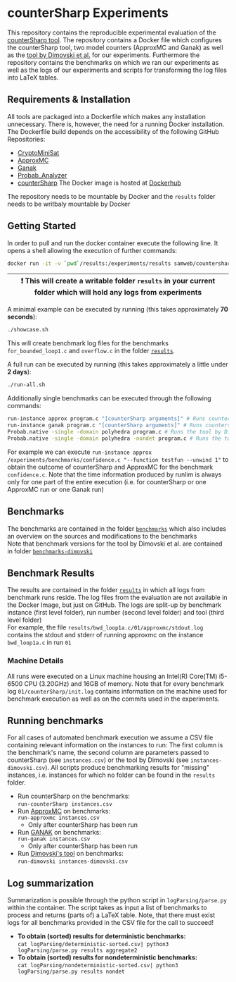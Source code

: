 # counterSharp Experiments
This repository contains the reproducible experimental evaluation of the [counterSharp tool](https://github.com/samysweb/counterSharp).
The repository contains a Docker file which configures the counterSharp tool, two model counters (ApproxMC and Ganak) as well as the [tool by Dimovski et al.](https://github.com/aleksdimovski/probab_analyzer) for our experiments.
Furthermore the repository contains the benchmarks on which we ran our experiments as well as the logs of our experiments and scripts for transforming the log files into LaTeX tables.

## Requirements & Installation
All tools are packaged into a Dockerfile which makes any installation unnecessary.
There is, however, the need for a running Docker installation.
The Dockerfile build depends on the accessibility of the following GitHub Repositories:
- [CryptoMiniSat](https://github.com/msoos/cryptominisat)
- [ApproxMC](https://github.com/meelgroup/approxmc)
- [Ganak](https://github.com/meelgroup/ganak)
- [Probab_Analyzer](https://github.com/aleksdimovski/probab_analyzer)
- [counterSharp](https://github.com/samysweb/counterSharp)
The Docker image is hosted at [Dockerhub](https://hub.docker.com/repository/docker/samweb/countersharp-experiments)

The repository needs to be mountable by Docker and the `results` folder needs to be writbaly mountable by Docker

## Getting Started
In order to pull and run the docker container execute the following line. It opens a shell allowing the execution of further commands:
```bash
docker run -it -v `pwd`/results:/experiments/results samweb/countersharp-experiments
```

| :exclamation:  This will create a writable folder `results` in your current folder which will hold any logs from experiments  |
|-------------------------------------------------------------------------------------------------------------------------------|

A minimal example can be executed by running (this takes approximately **70 seconds**):
```bash
./showcase.sh
```
This will create benchmark log files for the benchmarks `for_bounded_loop1.c` and `overflow.c` in the folder [`results`](results).

A full run can be executed by running (this takes approximately a little under **2 days**):
```bash
./run-all.sh
```

Additionally single benchmarks can be executed through the following commands:
```bash
run-instance approx program.c "[counterSharp arguments]" # Runs countersharp with ApproxMC on program.c
run-instance ganak program.c "[counterSharp arguments]" # Runs countersharp with Ganak on program.c
Probab.native -single -domain polyhedra program.c # Runs the tool by Dimovski et al. for deterministic programs
Probab.native -single -domain polyhedra -nondet program.c # Runs the tool by Dimovski et al. for nondeterministic programs
```
For example we can execute `run-instance approx /experiments/benchmarks/confidence.c "--function testfun --unwind 1"` to obtain the outcome of counterSharp and ApproxMC for the benchmark `confidence.c`.
Note that the time information produced by runlim is always only for one part of the entire execution (i.e. for counterSharp or  one ApproxMC run or one Ganak run)

## Benchmarks
The benchmarks are contained in the folder [`benchmarks`](benchmarks) which also includes an overview on the sources and modifications to the benchmarks  
Note that benchmark versions for the tool by Dimovski et al. are contained in folder [`benchmarks-dimovski`](benchmarks-dimovski)

## Benchmark Results
The results are contained in the folder [`results`](results) in which all logs from benchmark runs reside.
The log files from the evaluation are not available in the Docker Image, but just on GitHub.
The logs are split-up by benchmark instance (first level folder), run number (second level folder) and tool (third level folder)  
For example, the file `results/bwd_loop1a.c/01/approxmc/stdout.log` contains the stdout and stderr of running approxmc on the instance `bwd_loop1a.c` in run `01`  

### Machine Details
All runs were executed on a Linux machine housing an Intel(R) Core(TM) i5-6500 CPU (3.20GHz) and 16GB of memory.
Note that for every benchmark log `01/counterSharp/init.log` contains information on the machine used for benchmark execution as well as on the commits used in the experiments.

## Running benchmarks
For all cases of automated benchmark execution we assume a CSV file containing relevant information on the instances to run: The first column is the benchmark's name, the second column are parameters passed to counterSharp (see `instances.csv`) or the tool by Dimovski (see `instances-dimovski.csv`).
All scripts produce benchmarking results for "missing" instances, i.e. instances for which no folder can be found in the `results` folder.

- Run counterSharp on the benchmarks:  
`run-counterSharp instances.csv`
- Run [ApproxMC](https://github.com/meelgroup/ApproxMC) on benchmarks:  
`run-approxmc instances.csv`
	- Only after counterSharp has been run
- Run [GANAK](https://github.com/meelgroup/ganak) on benchmarks:  
`run-ganak instances.csv`
	- Only after counterSharp has been run
- Run [Dimovski's tool](https://github.com/aleksdimovski/probab_analyzer) on benchmarks:  
`run-dimovski instances-dimovski.csv`

## Log summarization
Summarization is possible through the python script in `logParsing/parse.py` within the container.
The script takes as input a list of benchmarks to process and returns (parts of) a LaTeX table.
Note, that there must exist logs for all benchmarks provided in the CSV file for the call to succeed!
- **To obtain (sorted) results for deterministic benchmarks:**  
`cat logParsing/deterministic-sorted.csv| python3 logParsing/parse.py results aggregate2`
- **To obtain (sorted) results for nondeterministic benchmarks:**  
`cat logParsing/nondeterministic-sorted.csv| python3 logParsing/parse.py results nondet`
